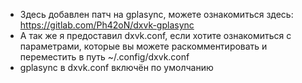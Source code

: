 - Здесь добавлен патч на gplasync, можете ознакомиться здесь: https://gitlab.com/Ph42oN/dxvk-gplasync
- А так же я предоставил dxvk.conf, если хотите ознакомиться с параметрами, которые вы можете раскомментировать и переместить в путь ~/.config/dxvk.conf
- gplasync в dxvk.conf включён по умолчанию
